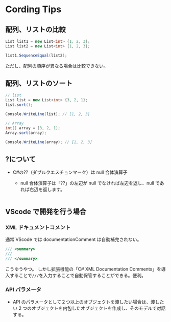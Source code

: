 # Cording Tips

## 配列、リストの比較

```C#
List list1 = new List<int> {1, 2, 3};
List list2 = new List<int> {1, 2, 3};

list1.SequenceEqual(list2);
```

ただし、配列の順序が異なる場合は比較できない。

## 配列、リストのソート

```C#
// list
List list = new List<int> {3, 2, 1};
list.sort();

Console.WriteLine(list); // [1, 2, 3]

// Array
int[] array = [3, 2, 1];
Array.sort(array);

Console.WriteLine(array); // [1, 2, 3]
```

## ?について

- C#の??（ダブルクエスチョンマーク）は null 合体演算子

  - null 合体演算子は「??」の左辺が null でなければ左辺を返し、null であれば右辺を返します。

    ```c#

    ```

## VScode で開発を行う場合

### XML ドキュメントコメント

通常 VScode では documentationComment は自動補完されない。

```C#
/// <summary>
///
/// </summary>
```

こうゆうやつ。
しかし拡張機能の「C# XML Documentation Comments」を導入することで`///`を入力することで自動保管することができる。便利。

### API パラメータ

- API のパラメータとして２つ以上のオブジェクトを渡したい場合は、渡したい 2 つのオブジェクトを内包したオブジェクトを作成し、そのモデルで対話する。

```C#

```
